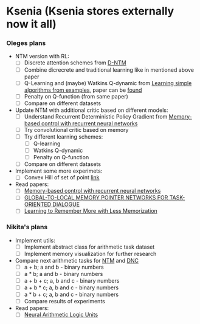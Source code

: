 # Ksenia (Ksenia stores externally now it all)

### Oleges plans
* NTM version with RL:
   - [ ] Discrete attention schemes from [D-NTM](https://github.com/caglar/dntm)
   - [ ] Combine dicreсrete and traditional learning like in mentioned above paper
   - [ ] Q-Learning and (maybe) Watkins Q-dynamic from [Learning simple algorithms from examples](https://github.com/wojzaremba/algorithm-learning), paper can be [found](https://arxiv.org/abs/1511.07275)
   - [ ] Penalty on Q-function (from same paper)
   - [ ] Compare on different datasets

* Update NTM with additional critic based on different models:
   - [ ] Understand Recurrent Deterministic Policy Gradient from [Memory-based control with recurrent neural networks](https://paperswithcode.com/paper/memory-based-control-with-recurrent-neural)
   - [ ] Try convolutional critic based on memory
   - [ ] Try different learning schemes:
     - [ ] Q-learning
     - [ ] Watkins Q-dynamic
     - [ ] Penalty on Q-function
   - [ ] Compare on different datasets

* Implement some more experimets:
  - [ ] Convex Hill of set of point [link](https://docs.scipy.org/doc/scipy/reference/generated/scipy.spatial.ConvexHull.html)
* Read papers:
  - [ ] [Memory-based control with recurrent neural networks](https://paperswithcode.com/paper/memory-based-control-with-recurrent-neural)
  - [ ] [GLOBAL-TO-LOCAL MEMORY POINTER NETWORKS FOR TASK-ORIENTED DIALOGUE](https://arxiv.org/pdf/1901.04713v1.pdf)
  - [ ] [Learning to Remember More with Less Memorization](https://arxiv.org/pdf/1901.01347.pdf)

### Nikita's plans
* Implement utils:
  - [ ] Implement abstract class for arithmetic task dataset
  - [ ] Implement memory visualization for further research
* Compare next arithmetic tasks for [NTM](https://arxiv.org/abs/1410.5401) and [DNC](https://www.nature.com/articles/nature20101)
  - [ ] a + b; a and b - binary numbers
  - [ ] a * b; a and b - binary numbers
  - [ ] a + b + c; a, b and c - binary numbers
  - [ ] a + b * c; a, b and c - binary numbers
  - [ ] a * b + c; a, b and c - binary numbers
  - [ ] Compare results of experiments
* Read papers:
  - [ ] [Neural Arithmetic Logic Units](https://arxiv.org/abs/1808.00508)